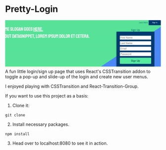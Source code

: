 # Pretty-Login

![](loginshowcase.gif)
A fun little login/sign up page that uses React's CSSTransition addon to toggle a
pop-up and slide-up of the login and create new user menus.

I enjoyed playing with CSSTransition and React-Transition-Group.

If you want to use this project as a basis:

1. Clone it:

```
git clone
```

2. Install necessary packages.

```
npm install
```

3. Head over to localhost:8080 to see it in action.
